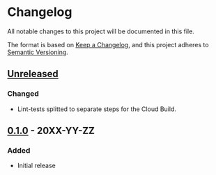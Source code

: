 # Changelog

All notable changes to this project will be documented in this file.

The format is based on
[Keep a Changelog](https://keepachangelog.com/en/1.0.0/),
and this project adheres to
[Semantic Versioning](https://semver.org/spec/v2.0.0.html).

## [Unreleased]

### Changed

- Lint-tests splitted to separate steps for the Cloud Build.

## [0.1.0] - 20XX-YY-ZZ

### Added

- Initial release

[Unreleased]: https://github.com/terraform-google-modules/terraform-google-{{cookiecutter.module_name}}/compare/v0.1.0...HEAD
[0.1.0]: https://github.com/terraform-google-modules/terraform-google-{{cookiecutter.module_name}}/releases/tag/v0.1.0
